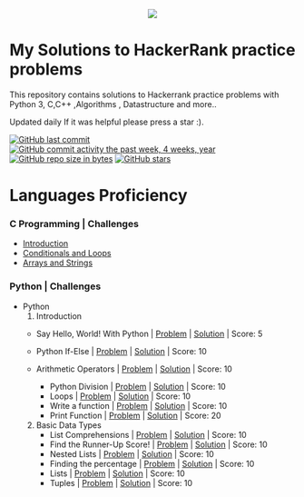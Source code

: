 <p align="center"><a href="https://www.hackerrank.com/mhmdreda99"><img src="https://i0.wp.com/gradsingames.com/wp-content/uploads/2016/05/856771_668224053197841_1943699009_o.png" ></a></p>

# My Solutions to HackerRank practice problems

 This repository contains  solutions to Hackerrank practice problems with Python 3, C,C++ ,Algorithms , Datastructure and more..

Updated daily  If it was helpful please press a star :). 

[![GitHub last commit](https://img.shields.io/github/last-commit/mhmdreda99/HackerRank_Solutions.svg)](https://github.com/mhmdreda99/HackerRank_Solutions) 
[![GitHub commit activity the past week, 4 weeks, year](https://img.shields.io/github/commit-activity/y/mhmdreda99/HackerRank_Solutions.svg)](https://github.com/mhmdreda99/HackerRank_Solutions)
[![GitHub repo size in bytes](https://img.shields.io/github/repo-size/mhmdreda99/HackerRank_Solutions.svg)](https://github.com/mhmdreda99/HackerRank_Solutions) 
[![GitHub stars](https://img.shields.io/github/stars/mhmdreda99/HackerRank_Solutions.svg)](https://github.com/mhmdreda99/HackerRank_Solutions)



# Languages Proficiency

### C Programming | Challenges

 - [Introduction](https://github.com/mhmdreda99/HackerRank_Solutions/tree/master/C/Introduction)
 - [Conditionals and Loops](https://github.com/mhmdreda99/HackerRank_Solutions/tree/master/C/Conditionals%20and%20Loops)
 - [Arrays and Strings](https://github.com/mhmdreda99/HackerRank_Solutions/tree/master/C/Arrays%20and%20Strings)

### Python | Challenges
 - Python
    01. Introduction
      - Say Hello, World! With Python | [Problem](https://www.hackerrank.com/challenges/py-hello-world/problem) | [Solution](https://github.com/mhmdreda99/HackerRank_Solutions/blob/master/Python/Intro/helloworld.py) | Score: 5
  
     - Python If-Else | [Problem](https://www.hackerrank.com/challenges/py-if-else/problem) | [Solution](https://github.com/mhmdreda99/HackerRank_Solutions/blob/master/Python/Intro/002.%20%20If-Else.py) | Score: 10
        
     - Arithmetic Operators | [Problem](https://www.hackerrank.com/challenges/python-arithmetic-operators/submissions/code/70402456) | [Solution](https://github.com/mhmdreda99/HackerRank_Solutions/blob/master/Python/Intro/003.%20Arithmetic%20Operators.py) | Score: 10
        - Python Division | [Problem](https://www.hackerrank.com/challenges/python-division/problem) | [Solution](https://github.com/mhmdreda99/HackerRank_Solutions/blob/master/Python/Intro/004.%20Python%20Division.py) | Score: 10
        - Loops | [Problem](https://www.hackerrank.com/challenges/python-loops/problem) | [Solution](https://github.com/mhmdreda99/HackerRank_Solutions/blob/master/Python/Intro/005.%20Loops.py) | Score: 10
        - Write a function | [Problem](https://www.hackerrank.com/challenges/write-a-function/problem) | [Solution](https://github.com/mhmdreda99/HackerRank_Solutions/blob/master/Python/Intro/006.%20Write%20a%20function.py) | Score: 10
        - Print Function | [Problem](https://www.hackerrank.com/challenges/python-print/problem) | [Solution](https://github.com/mhmdreda99/HackerRank_Solutions/blob/master/Python/01.%20Introduction/007.%20Print%20Function.py) | Score: 20
    2.  Basic Data Types
        - List Comprehensions | [Problem](https://www.hackerrank.com/challenges/list-comprehensions/problem) | [Solution](https://github.com/mhmdreda99/HackerRank_Solutions/blob/master/Python/Datatypes/List%20Comprehensions.py) | Score: 10
        - Find the Runner-Up Score! | [Problem](https://www.hackerrank.com/challenges/find-second-maximum-number-in-a-list/problem) | [Solution](https://github.com/mhmdreda99/HackerRank_Solutions/blob/master/Python/02.%20Basic%20Data%20Types/002.%20Find%20the%20Runner-Up%20Score!.py) | Score: 10
        - Nested Lists | [Problem](https://www.hackerrank.com/challenges/nested-list/problem) | [Solution](https://github.com/mhmdreda99/HackerRank_Solutions/blob/master/Python/Datatypes/Nested%20Lists.py) | Score: 10
        - Finding the percentage | [Problem](https://www.hackerrank.com/challenges/finding-the-percentage/problem) | [Solution](https://github.com/mhmdreda99/HackerRank_Solutions/blob/master/Python/Datatypes/Finding%20the%20percentage.py) | Score: 10
        - Lists | [Problem](https://www.hackerrank.com/challenges/python-lists/problem) | [Solution](https://github.com/mhmdreda99/HackerRank_Solutions/blob/master/Python/Datatypes/Lists.py) | Score: 10
        - Tuples | [Problem](https://www.hackerrank.com/challenges/python-tuples/problem) | [Solution](https://github.com/mhmdreda99/HackerRank_Solutions/blob/master/Python/Datatypes/Tuples.py) | Score: 10      
      
        
        